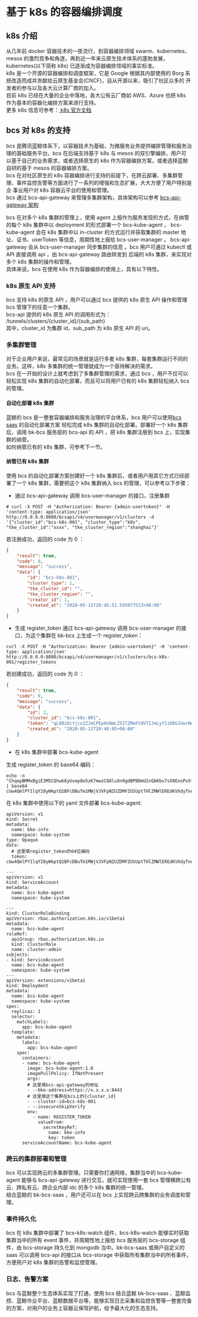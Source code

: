 # 基于 k8s 的容器编排调度

## k8s 介绍
从几年前 docker 容器技术的一夜流行，到容器编排领域 swarm、kubernetes、mesos 的激烈竞争和角逐，再到近一年来云原生技术体系的蓬勃发展，
kubernetes(以下简称 k8s) 已逐渐成为容器编排领域的事实标准。  
k8s 是一个开源的容器编排和调度框架，它是 Google 根据其内部使用的 Borg 系统改造而成并贡献给云原生基金会(CNCF)，自从开源以来，吸引了社区众多的
开发者的参与以及各大云计算厂商的加入。  
目前 k8s 已经在大量的企业中落地，各大公有云厂商如 AWS、Azure 也把 k8s 作为基本的容器化编排方案来进行支持。  
更多 k8s 信息可参考：[ k8s 官方文档](https://kubernetes.io/zh/)

## bcs 对 k8s 的支持
bcs 是腾讯蓝鲸体系下，以容器技术为基础，为微服务业务提供编排管理和服务治理的基础服务平台。bcs 在后端支持基于 k8s 与 mesos 的双引擎编排，用户可
以基于自己的业务需求，或者选择原生的 k8s 作为容器编排方案，或者选择蓝鲸自研的基于 mesos 的容器编排方案。  
bcs 在对社区原生的 k8s 容器编排进行支持的前提下，在跨云部署、多集群管理、事件监控告警等方面进行了一系列的增强和生态扩展，大大方便了用户特别是企
事业用户对 k8s 容器云平台的使用和管理。  
bcs 通过 bcs-api-gateway 来管理多集群架构，具体架构可以参考  [bcs-api-gateway 架构](../bcs-api-gateway/api-gateway方案.md)

bcs 在对多个 k8s 集群的管理上，使用 agent 上报作为服务发现的方式，在纳管的每个 k8s 集群中以 deployment 的形式部署一个 bcs-kube-agent ，
bcs-kube-agent 会在 k8s 集群中以 in-cluster 的方式运行并获取集群的 master 地址、证书、userToken 等信息，周期性地上报给 bcs-user-manager 。
bcs-api-gateway 会从 bcs-user-manager 同步集群的信息 。bcs 用户可通过 kubectl 或 API 直接调用 api ，由 bcs-api-gateway 路由转发到
后端的 k8s 集群，来实现对多个 k8s 集群的操作和管理。  
具体来说，bcs 在使用 k8s 作为容器编排的使用上，具有以下特性。  

### k8s 原生 API 支持
bcs 支持 k8s 的原生 API ，用户可以通过 bcs 提供的 k8s 原生 API 操作和管理 bcs 管理下的任意一个集群。  
bcs-api 提供的 k8s 原生 API 的调用形式为：  
/tunnels/clusters/{cluster_id}/{sub_path}  
其中，cluster_id 为集群 id，sub_path 为 k8s 原生 API 的 uri。  

### 多集群管理
对于企业用户来说，最常见的场景就是运行多套 k8s 集群，每套集群运行不同的业务。这样，k8s 多集群的统一管理就成为一个亟待解决的需求。  
bcs 在一开始的设计上就考虑到了多集群管理的需求，通过 bcs ，用户不仅可以轻松实现 k8s 集群的自动化部署，而且可以将用户已有的 k8s 集群轻松纳入 bcs 的管理。  

#### 自动化部署 k8s 集群
蓝鲸的 bcs 是一整套容器编排和服务治理的平台体系，bcs 用户可以使用[bcs saas](https://github.com/Tencent/bk-bcs-saas) 的自动化部署方案
轻松完成 k8s 集群的自动化部署。部署好一个 k8s 集群后，调用 bk-bcs 服务层的 bcs-api 的 API ，把 k8s 集群注册到 bcs 上，实现集群的纳管。  
如何纳管已有的 k8s 集群，可参考下一节。

#### 纳管已有 k8s 集群
使用 bcs 的自动化部署方案创建好一个 k8s 集群后，或者用户用其它方式已经部署了一个 k8s 集群，需要把这个 k8s 集群纳入 bcs 的管理，可以参考以下步骤：  

- 通过 bcs-api-gateway 调用  bcs-user-manager 的接口，注册集群  
```
# curl -X POST -H "Authorization: Bearer {admin-usertoken}" -H 'content-type: application/json' http://0.0.0.0:8080/bcsapi/v4/usermanager/v1/clusters -d '{"cluster_id":"bcs-k8s-001", "cluster_type":"k8s", "tke_cluster_id":"xxxx", "tke_cluster_region":"shanghai"}'
```
若注册成功，返回的 code 为 0 ：
``` json
{
	"result": true,
	"code": 0,
	"message": "success",
	"data": {
		"id": "bcs-k8s-001",
		"cluster_type": 1,
		"tke_cluster_id": "",
		"tke_cluster_region": "",
		"creator_id": 1,
		"created_at": "2020-05-11T20:45:51.595077513+08:00"
	}
}
```

- 生成 register_token
通过 bcs-api-gateway 调用 bcs-user-manager 的接口，为这个集群在 bk-bcs 上生成一个 register_token：  
```
curl -X POST -H "Authorization: Bearer {admin-usertoken}" -H 'content-type: application/json' http://0.0.0.0:8080/bcsapi/v4/usermanager/v1/clusters/bcs-k8s-001/register_tokens
```
若创建成功，返回的 code 为 0 ：
``` json
{
	"result": true,
	"code": 0,
	"message": "success",
	"data": {
		"id": 2,
		"cluster_id": "bcs-k8s-001",
		"token": "qL8BiOcYjco2ZJmCPEp0nNmLZ5ITZMeFC0VTIJmLyY1iDDGJUwrNwmZLHCf0fRAPX8Duknn5SJgHnbEiP1GATk3uNGv55J12b7R4i4DUv4MghL4UCfKxLG9iTNrCknnd",
		"created_at": "2020-05-11T20:48:05+08:00"
	}
}
```

- 在 k8s 集群中部署 bcs-kube-agent  

生成 register_token 的 base64 编码：  
```
echo -n "ChqepBMMxBgiE3M5CQhwb6yUvep8o5zK7mwzCQ8luXn9gdBPBDmU2vQbKbu7sX0ExoPu5fwJm0PlJkvEqNumJ46sHDYgYUhqS09EH2VCl8VynDC3cs4dcFTN7XjSEG1d" | base64
cUw4QmlPY1lqY28yWkptQ1BFcDBuTm1MWjVJVFpNZUZDMFZUSUptTHlZMWlEREdKVXdyTndtWkxIQ2YwZlJBUFg4RHVrbm41U0pnSG5iRWlQMUdBVGszdU5HdjU1SjEyYjdSNGk0RFV2NE1naEw0VUNmS3hMRzlpVE5yQ2tubmQ=
```

在 k8s 集群中使用以下的 yaml 文件部署 bcs-kube-agent:  

```
apiVersion: v1
kind: Secret
metadata:
  name: bke-info
  namespace: kube-system
type: Opaque
data:
  # 这里填register_token的64位编码
  token: cUw4QmlPY1lqY28yWkptQ1BFcDBuTm1MWjVJVFpNZUZDMFZUSUptTHlZMWlEREdKVXdyTndtWkxIQ2YwZlJBUFg4RHVrbm41U0pnSG5iRWlQMUdBVGszdU5HdjU1SjEyYjdSNGk0RFV2NE1naEw0VUNmS3hMRzlpVE5yQ2tubmQ=
  
---
apiVersion: v1
kind: ServiceAccount
metadata:
  name: bcs-kube-agent
  namespace: kube-system
  
---
kind: ClusterRoleBinding
apiVersion: rbac.authorization.k8s.io/v1beta1
metadata:
  name: bcs-kube-agent
roleRef:
  apiGroup: rbac.authorization.k8s.io
  kind: ClusterRole
  name: cluster-admin
subjects:
- kind: ServiceAccount
  name: bcs-kube-agent
  namespace: kube-system
---
apiVersion: extensions/v1beta1
kind: Deployment
metadata:
  name: bcs-kube-agent
  namespace: kube-system
spec:
  replicas: 1
  selector:
    matchLabels:
      app: bcs-kube-agent
  template:
    metadata:
      labels:
        app: bcs-kube-agent
    spec:
      containers:
      - name: bcs-kube-agent
        image: bcs-kube-agent:1.0
        imagePullPolicy: IfNotPresent
        args:
        # 这里填bcs-api-gateway的地址
        - --bke-address=https://x.x.x.x:8443
        # 这里填这个集群在bcs上的{cluster_id}
        - --cluster-id=bcs-k8s-001
        - --insecureSkipVerify           
        env:
          - name: REGISTER_TOKEN
            valueFrom:
              secretKeyRef:
                name: bke-info
                key: token
      serviceAccountName: bcs-kube-agent
```


### 跨云的集群部署和管理 
bcs 可以实现跨云的多集群管理。只需要你打通网络，集群当中的 bcs-kube-agent 能够与 bcs-api-gateway 进行交互，就可实现使用一套 bcs 管理横跨公有云、跨私有云、跨企业内部 idc 的多个 k8s 集群的统一管理。  
结合蓝鲸的 bk-bcs-saas ，用户还可以在 bcs 上实现跨云跨集群的业务调度和管理。  

### 事件持久化
bcs 在 k8s 集群中部署了 bcs-k8s-watch 组件，bcs-k8s-watch 能够实时获取集群当中的所有 event 事件，并周期性地上报给 bcs 服务层的 bcs-storage 组件，由 bcs-storage 持久化到 mongodb 当中。bk-bcs-saas 或用户自定义的 saas 可以调用 bcs-api 的接口从 bcs-storage 中获取所有集群当中的所有事件，方便用户对 k8s 集群的告警和监控管理。

### 日志、告警方案
bcs 与蓝鲸整个生态体系实现了打通，使用 bcs 结合蓝鲸 bk-bcs-saas 、蓝鲸监控、蓝鲸作业平台、蓝鲸数据平台等，能够实现日志采集和监控告警等一整套完备的方案，对用户的业务上容器云保驾护航，给予最大化的生态支持。
